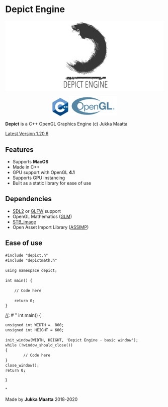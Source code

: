 # Depict Engine
<p align="center">
    <img src="./logo/logo.png" alt="Depict" width="1000"/>
</p>
<p align="center">
    <img src="./logo/cpp.png" alt="C++" width="50"/>
    <img src="./logo/opengl.svg" alt="OpenGL" width="150"/>
</p>



**Depict** is a  C++ OpenGL Graphics Engine (c) Jukka Maatta

[Latest Version 1.20.6](https://github.com/jsmaatta/DepictEngine)

Features
--------
- Supports **MacOS**
- Made in C++
- GPU support with OpenGL **4.1**
- Supports GPU instancing
- Built as a static library for ease of use

Dependencies
------------
- [SDL2](https://www.libsdl.org/) or [GLFW](https://github.com/glfw/glfw) support
- OpenGL Mathematics ([GLM](https://github.com/g-truc/glm))
- [STB_image](https://github.com/nothings/stb)
- Open Asset Import Library ([ASSIMP](https://github.com/assimp/assimp))

Ease of use
-----------

```
#include "depict.h"
#include "depictmath.h"

using namespace depict;

int main() {

    // Code here

    return 0;
}
```

[//]: # "
int main() {

    unsigned int WIDTH =  800;
    unsigned int HEIGHT = 600;

    init_window(WIDTH, HEIGHT, 'Depict Engine - basic window');
    while (!window_should_close())
    {
			// Code here
    }
    close_window();   
    return 0;
}

"



Made by  **Jukka Maatta** 2018-2020

[//]: # "[www.kuvaus.org](https://www.kuvaus.org)"
